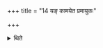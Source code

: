 +++
title = "14 यङ् कामयेत प्रमायुकः"

+++

<details><summary>थिते</summary>

यं कामयेत प्रमायुकः स्यादिति तस्य सकृदनुद्रुत्य जुहुयात् । प्राणानस्य सम्भिनत्ति । बधिरो ह भवतीति विज्ञायते १४
</details>
